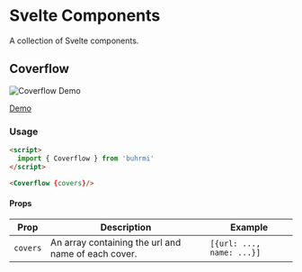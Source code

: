 # Svelte Components

A collection of Svelte components.

## Coverflow

![Coverflow Demo](https://github.com/buhrmi/components/blob/master/gifs/coverflow.gif?raw=true)

[Demo](https://buhrmi.github.io/components/coverflow)

### Usage


```html
<script>
  import { Coverflow } from 'buhrmi'
</script>

<Coverflow {covers}/>
```

#### Props

| Prop | Description | Example |
| --- | --- | --- |
| `covers` | An array containing the url and name of each cover.|`[{url: ..., name: ...}]` |
